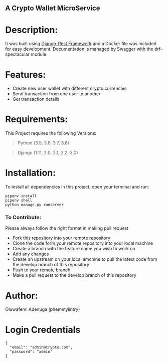 ## A Crypto Wallet MicroService

# Description:
It was built using [Django-Rest Framework](https://www.django-rest-framework.org/) and a Docker file was included for easy development. 
Documentation is managed by Swagger with the drf-spectacular module.



# Features:
- Create new user wallet with different crypto currencies
- Send transaction from one user to another
- Get transaction details

# Requirements:
This Project requires the following Versions:
> Python (3.5, 3.6, 3.7, 3.8) 

> Django (1.11, 2.0, 2.1, 2.2, 3.0)

# Installation:
To install all dependencies in this project, open your terminal and run:
```
pipenv install
pipenv shell
python manage.py runserver
```

### To Contribute:
Please always follow the right format in making pull request

* Fork this repository into your remote repository
* Clone the code form your remote repository into your local machine
* Create a branch with the feature name you wish to work on
* Add any changes
* Create an upstream on your local amchine to pull the latest code from the develop branch of this repository
* Push to your remote branch
* Make a pull request to the develop branch of this repository

# Author:
Oluwafemi Adenuga (phemmylintry)


# Login Credentials

```
{
  "email": "admin@crypto.com",
  "password": "admin"
}

```


